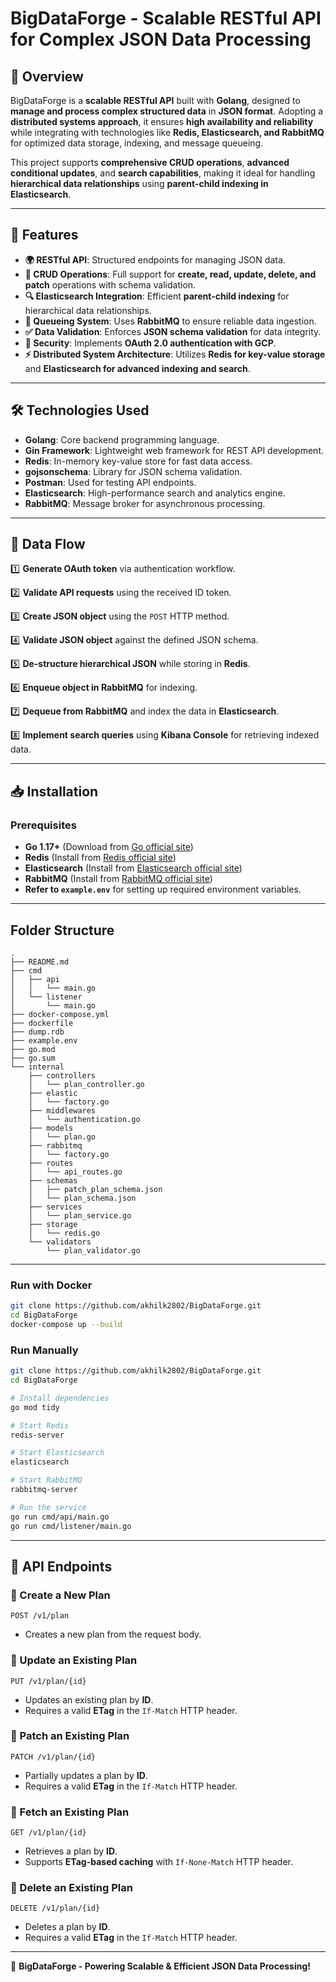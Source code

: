 # BigDataForge - Scalable RESTful API for Complex JSON Data Processing

## 📌 Overview
BigDataForge is a **scalable RESTful API** built with **Golang**, designed to **manage and process complex structured data** in **JSON format**. Adopting a **distributed systems approach**, it ensures **high availability and reliability** while integrating with technologies like **Redis, Elasticsearch, and RabbitMQ** for optimized data storage, indexing, and message queueing.

This project supports **comprehensive CRUD operations**, **advanced conditional updates**, and **search capabilities**, making it ideal for handling **hierarchical data relationships** using **parent-child indexing in Elasticsearch**.

---

## 🚀 Features
- **🌍 RESTful API**: Structured endpoints for managing JSON data.
- **📝 CRUD Operations**: Full support for **create, read, update, delete, and patch** operations with schema validation.
- **🔍 Elasticsearch Integration**: Efficient **parent-child indexing** for hierarchical data relationships.
- **📩 Queueing System**: Uses **RabbitMQ** to ensure reliable data ingestion.
- **✅ Data Validation**: Enforces **JSON schema validation** for data integrity.
- **🔐 Security**: Implements **OAuth 2.0 authentication with GCP**.
- **⚡ Distributed System Architecture**: Utilizes **Redis for key-value storage** and **Elasticsearch for advanced indexing and search**.

---

## 🛠️ Technologies Used
- **Golang**: Core backend programming language.
- **Gin Framework**: Lightweight web framework for REST API development.
- **Redis**: In-memory key-value store for fast data access.
- **gojsonschema**: Library for JSON schema validation.
- **Postman**: Used for testing API endpoints.
- **Elasticsearch**: High-performance search and analytics engine.
- **RabbitMQ**: Message broker for asynchronous processing.

---

## 🔄 Data Flow
1️⃣ **Generate OAuth token** via authentication workflow.

2️⃣ **Validate API requests** using the received ID token.

3️⃣ **Create JSON object** using the `POST` HTTP method.

4️⃣ **Validate JSON object** against the defined JSON schema.

5️⃣ **De-structure hierarchical JSON** while storing in **Redis**.

6️⃣ **Enqueue object in RabbitMQ** for indexing.

7️⃣ **Dequeue from RabbitMQ** and index the data in **Elasticsearch**.

8️⃣ **Implement search queries** using **Kibana Console** for retrieving indexed data.

---

## 📥 Installation
### **Prerequisites**
- **Go 1.17+** (Download from [Go official site](https://go.dev/dl/))
- **Redis** (Install from [Redis official site](https://redis.io/))
- **Elasticsearch** (Install from [Elasticsearch official site](https://www.elastic.co/))
- **RabbitMQ** (Install from [RabbitMQ official site](https://www.rabbitmq.com/))
- **Refer to `example.env`** for setting up required environment variables.

---

## Folder Structure
```plaintext
.
├── README.md
├── cmd
│   ├── api
│   │   └── main.go
│   └── listener
│       └── main.go
├── docker-compose.yml
├── dockerfile
├── dump.rdb
├── example.env
├── go.mod
├── go.sum
└── internal
    ├── controllers
    │   └── plan_controller.go
    ├── elastic
    │   └── factory.go
    ├── middlewares
    │   └── authentication.go
    ├── models
    │   └── plan.go
    ├── rabbitmq
    │   └── factory.go
    ├── routes
    │   └── api_routes.go
    ├── schemas
    │   ├── patch_plan_schema.json
    │   └── plan_schema.json
    ├── services
    │   └── plan_service.go
    ├── storage
    │   └── redis.go
    └── validators
        └── plan_validator.go
```

---

### **Run with Docker**
```sh
git clone https://github.com/akhilk2802/BigDataForge.git
cd BigDataForge
docker-compose up --build
```

### **Run Manually**
```sh
git clone https://github.com/akhilk2802/BigDataForge.git
cd BigDataForge

# Install dependencies
go mod tidy

# Start Redis
redis-server

# Start Elasticsearch
elasticsearch

# Start RabbitMQ
rabbitmq-server

# Run the service
go run cmd/api/main.go
go run cmd/listener/main.go
```

---

## 🔗 API Endpoints
### **📌 Create a New Plan**
```http
POST /v1/plan
```
- Creates a new plan from the request body.

### **📌 Update an Existing Plan**
```http
PUT /v1/plan/{id}
```
- Updates an existing plan by **ID**.
- Requires a valid **ETag** in the `If-Match` HTTP header.

### **📌 Patch an Existing Plan**
```http
PATCH /v1/plan/{id}
```
- Partially updates a plan by **ID**.
- Requires a valid **ETag** in the `If-Match` HTTP header.

### **📌 Fetch an Existing Plan**
```http
GET /v1/plan/{id}
```
- Retrieves a plan by **ID**.
- Supports **ETag-based caching** with `If-None-Match` HTTP header.

### **📌 Delete an Existing Plan**
```http
DELETE /v1/plan/{id}
```
- Deletes a plan by **ID**.
- Requires a valid **ETag** in the `If-Match` HTTP header.

---

🚀 **BigDataForge - Powering Scalable & Efficient JSON Data Processing!**

